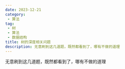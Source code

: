 ```yaml
---
date: 2023-12-21
category:
 - 算法
tag:
 - 树
 - 算法
 - 数据结构
title: 树的深度相关问题
description: 无意刷到这几道题，既然都看到了，哪有不做的道理
---
```


无意刷到这几道题，既然都看到了，哪有不做的道理

<!-- more -->